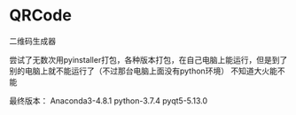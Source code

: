 # QRCode
二维码生成器

尝试了无数次用pyinstaller打包，各种版本打包，在自己电脑上能运行，但是到了别的电脑上就不能运行了（不过那台电脑上面没有python环境）
不知道大火能不能

最终版本：
Anaconda3-4.8.1
python-3.7.4
pyqt5-5.13.0 

